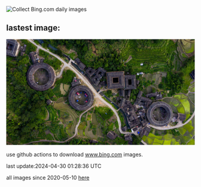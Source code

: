 ![Collect Bing.com daily images](https://github.com/counter2015/bing-daily-images/workflows/Collect%20Bing.com%20daily%20images/badge.svg)
## lastest image:
![](images/TulouFujian.jpg)

use github actions to download www.bing.com images.

last update:2024-04-30 01:28:36 UTC

all images since 2020-05-10 [here](https://github.com/counter2015/bing-daily-images/tree/master/images) 
